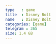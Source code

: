 ```yaml
---
type   : game
title  : Disney Bolt
name   : Disney Bolt
categories: [game]
telegram : 365
size: 1.4 GB
---
```



